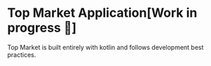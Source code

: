 # Top Market Application[Work in progress 🚧]
Top Market is built entirely with kotlin and follows development best practices.
